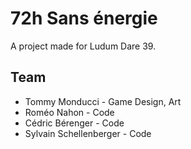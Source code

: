 # 72h Sans énergie

A project made for Ludum Dare 39.

## Team

- Tommy Monducci 					- Game Design, Art
- Roméo Nahon							- Code
- Cédric Bérenger					- Code
- Sylvain Schellenberger	- Code
